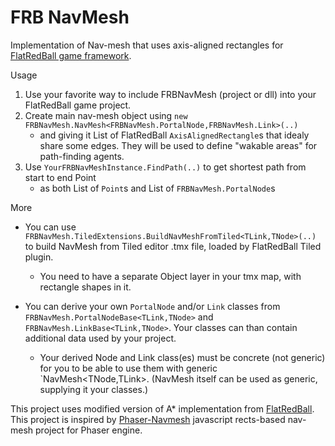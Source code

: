 # FRB NavMesh
Implementation of Nav-mesh that uses axis-aligned rectangles for [FlatRedBall game framework](http://flatredball.com/).

Usage
1. Use your favorite way to include FRBNavMesh (project or dll) into your FlatRedBall game project.
2. Create main nav-mesh object using `new FRBNavMesh.NavMesh<FRBNavMesh.PortalNode,FRBNavMesh.Link>(..)`
   - and giving it List of FlatRedBall `AxisAlignedRectangle`s that idealy share some edges. They will be used to define "wakable areas" for path-finding agents.
3. Use `YourFRBNavMeshInstance.FindPath(..)` to get shortest path from start to end Point
   - as both List of `Point`s and List of `FRBNavMesh.PortalNode`s

More
- You can use `FRBNavMesh.TiledExtensions.BuildNavMeshFromTiled<TLink,TNode>(..)` to build NavMesh from Tiled editor .tmx file, loaded by FlatRedBall Tiled plugin.
  - You need to have a separate Object layer in your tmx map, with rectangle shapes in it.

- You can derive your own `PortalNode` and/or `Link` classes from `FRBNavMesh.PortalNodeBase<TLink,TNode>` and `FRBNavMesh.LinkBase<TLink,TNode>`. Your classes can than contain additional data used by your project.
  - Your derived Node and Link class(es) must be concrete (not generic) for you to be able to use them with generic `NavMesh<TNode,TLink>. (NavMesh itself can be used as generic, supplying it your classes.)


This project uses modified version of A* implementation from [FlatRedBall](http://flatredball.com/).
This project is inspired by [Phaser-Navmesh](https://github.com/mikewesthad/phaser-navmesh) javascript rects-based nav-mesh project for Phaser engine.
